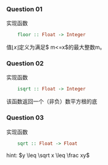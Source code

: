 ### Question 01
实现函数
```haskell
    floor :: Float -> Integer
```
值$\lfloor x \rfloor$定义为满足$ m<=x$的最大整数m。

### Question 02
实现函数
```haskell
    isqrt :: Float -> Integer
```
该函数返回一个（非负）数平方根的底

### Question 03
实现函数
```haskell
    sqrt :: Float -> Float
```
hint: $y \leq \sqrt x \leq \frac xy$